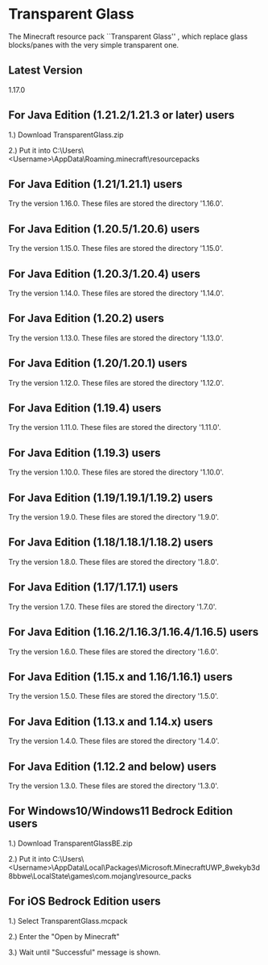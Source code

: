 # Transparent Glass
The Minecraft resource pack ``Transparent Glass'' , which replace glass blocks/panes with the very simple transparent one.

## Latest Version
1.17.0

## For Java Edition (1.21.2/1.21.3 or later) users
1.) Download TransparentGlass.zip

2.) Put it into C:\Users\\\<Username\>\AppData\Roaming\.minecraft\resourcepacks

## For Java Edition (1.21/1.21.1) users
Try the version 1.16.0. These files are stored the directory '1.16.0'.

## For Java Edition (1.20.5/1.20.6) users
Try the version 1.15.0. These files are stored the directory '1.15.0'.

## For Java Edition (1.20.3/1.20.4) users
Try the version 1.14.0. These files are stored the directory '1.14.0'.

## For Java Edition (1.20.2) users
Try the version 1.13.0. These files are stored the directory '1.13.0'.

## For Java Edition (1.20/1.20.1) users
Try the version 1.12.0. These files are stored the directory '1.12.0'.

## For Java Edition (1.19.4) users
Try the version 1.11.0. These files are stored the directory '1.11.0'.

## For Java Edition (1.19.3) users
Try the version 1.10.0. These files are stored the directory '1.10.0'.

## For Java Edition (1.19/1.19.1/1.19.2) users
Try the version 1.9.0. These files are stored the directory '1.9.0'.

## For Java Edition (1.18/1.18.1/1.18.2) users
Try the version 1.8.0. These files are stored the directory '1.8.0'.

## For Java Edition (1.17/1.17.1) users
Try the version 1.7.0. These files are stored the directory '1.7.0'.

## For Java Edition (1.16.2/1.16.3/1.16.4/1.16.5) users
Try the version 1.6.0. These files are stored the directory '1.6.0'.

## For Java Edition (1.15.x and 1.16/1.16.1) users
Try the version 1.5.0. These files are stored the directory '1.5.0'.

## For Java Edition (1.13.x and 1.14.x) users
Try the version 1.4.0. These files are stored the directory '1.4.0'.

## For Java Edition (1.12.2 and below) users
Try the version 1.3.0. These files are stored the directory '1.3.0'.

## For Windows10/Windows11 Bedrock Edition users
1.) Download TransparentGlassBE.zip

2.) Put it into C:\Users\\\<Username\>\AppData\Local\Packages\Microsoft.MinecraftUWP_8wekyb3d8bbwe\LocalState\games\com.mojang\resource_packs

## For iOS Bedrock Edition users
1.) Select TransparentGlass.mcpack

2.) Enter the "Open by Minecraft"

3.) Wait until "Successful" message is shown.
